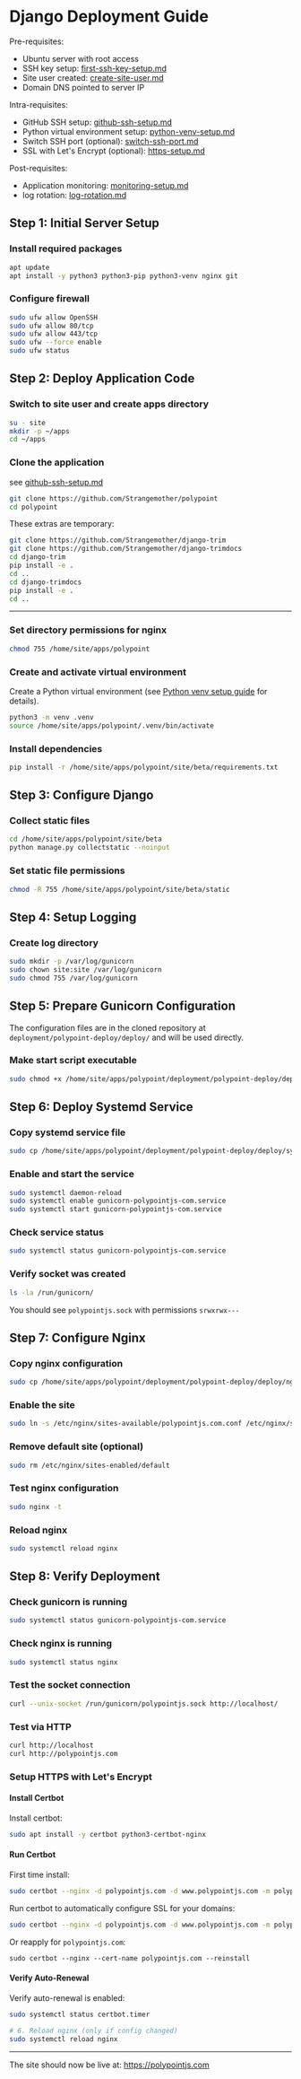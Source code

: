 # Django Deployment Guide

Pre-requisites:

- Ubuntu server with root access
- SSH key setup: [first-ssh-key-setup.md](./once/first-ssh-key-setup.md)
- Site user created: [create-site-user.md](./once/create-site-user.md)
- Domain DNS pointed to server IP

Intra-requisites:

- GitHub SSH setup: [github-ssh-setup.md](./once/github-ssh-setup.md)
- Python virtual environment setup: [python-venv-setup.md](./bits/python-venv-setup.md)
- Switch SSH port (optional): [switch-ssh-port.md](./switch-ssh-port.md)
- SSL with Let's Encrypt (optional): [https-setup.md](./bits/https-setup.md)

Post-requisites:

- Application monitoring: [monitoring-setup.md](./monitoring-setup.md)
- log rotation: [log-rotation.md](./bits/log-rotation.md)

## Step 1: Initial Server Setup

### Install required packages

```bash
apt update
apt install -y python3 python3-pip python3-venv nginx git
```

### Configure firewall

```bash
sudo ufw allow OpenSSH
sudo ufw allow 80/tcp
sudo ufw allow 443/tcp
sudo ufw --force enable
sudo ufw status
```

## Step 2: Deploy Application Code

### Switch to site user and create apps directory
```bash
su - site
mkdir -p ~/apps
cd ~/apps
```

### Clone the application

see [github-ssh-setup.md](./once/github-ssh-setup.md)

```bash
git clone https://github.com/Strangemother/polypoint
cd polypoint
```

These extras are temporary:

```bash
git clone https://github.com/Strangemother/django-trim
git clone https://github.com/Strangemother/django-trimdocs
cd django-trim
pip install -e .
cd ..
cd django-trimdocs
pip install -e .
cd ..
```

---

### Set directory permissions for nginx
```bash
chmod 755 /home/site/apps/polypoint
```

### Create and activate virtual environment
Create a Python virtual environment (see [Python venv setup guide](./bits/python-venv-setup.md) for details).

```bash
python3 -m venv .venv
source /home/site/apps/polypoint/.venv/bin/activate
```

### Install dependencies
```bash
pip install -r /home/site/apps/polypoint/site/beta/requirements.txt
```

## Step 3: Configure Django

### Collect static files
```bash
cd /home/site/apps/polypoint/site/beta
python manage.py collectstatic --noinput
```

### Set static file permissions
```bash
chmod -R 755 /home/site/apps/polypoint/site/beta/static
```

## Step 4: Setup Logging

### Create log directory
```bash
sudo mkdir -p /var/log/gunicorn
sudo chown site:site /var/log/gunicorn
sudo chmod 755 /var/log/gunicorn
```

## Step 5: Prepare Gunicorn Configuration

The configuration files are in the cloned repository at `deployment/polypoint-deploy/deploy/` and will be used directly.

### Make start script executable
```bash
sudo chmod +x /home/site/apps/polypoint/deployment/polypoint-deploy/deploy/gunicorn/start.sh
```

## Step 6: Deploy Systemd Service

### Copy systemd service file
```bash
sudo cp /home/site/apps/polypoint/deployment/polypoint-deploy/deploy/systemd/gunicorn-polypointjs-com.service /etc/systemd/system/gunicorn-polypointjs-com.service
```

### Enable and start the service
```bash
sudo systemctl daemon-reload
sudo systemctl enable gunicorn-polypointjs-com.service
sudo systemctl start gunicorn-polypointjs-com.service
```

### Check service status
```bash
sudo systemctl status gunicorn-polypointjs-com.service
```

### Verify socket was created
```bash
ls -la /run/gunicorn/
```

You should see `polypointjs.sock` with permissions `srwxrwx---`

## Step 7: Configure Nginx

### Copy nginx configuration
```bash
sudo cp /home/site/apps/polypoint/deployment/polypoint-deploy/deploy/nginx/polypointjs.com.conf /etc/nginx/sites-available/polypointjs.com.conf
```

### Enable the site
```bash
sudo ln -s /etc/nginx/sites-available/polypointjs.com.conf /etc/nginx/sites-enabled/polypointjs.com.conf
```

### Remove default site (optional)
```bash
sudo rm /etc/nginx/sites-enabled/default
```

### Test nginx configuration
```bash
sudo nginx -t
```

### Reload nginx
```bash
sudo systemctl reload nginx
```

## Step 8: Verify Deployment

### Check gunicorn is running
```bash
sudo systemctl status gunicorn-polypointjs-com.service
```

### Check nginx is running
```bash
sudo systemctl status nginx
```

### Test the socket connection
```bash
curl --unix-socket /run/gunicorn/polypointjs.sock http://localhost/
```

### Test via HTTP
```bash
curl http://localhost
curl http://polypointjs.com
```

### Setup HTTPS with Let's Encrypt

#### Install Certbot 

Install certbot:

```bash
sudo apt install -y certbot python3-certbot-nginx
```

#### Run Certbot

First time install:

```bash
sudo certbot --nginx -d polypointjs.com -d www.polypointjs.com -m polypoint@strangemother.com --agree-tos
```

Run certbot to automatically configure SSL for your domains:

```bash
sudo certbot --nginx -d polypointjs.com -d www.polypointjs.com -m polypoint@strangemother.com --agree-tos --reinstall
```

Or reapply for `polypointjs.com`:

```
sudo certbot --nginx --cert-name polypointjs.com --reinstall
```

#### Verify Auto-Renewal

Verify auto-renewal is enabled:

```bash
sudo systemctl status certbot.timer
```

```bash
# 6. Reload nginx (only if config changed)
sudo systemctl reload nginx
```

---

The site should now be live at: https://polypointjs.com